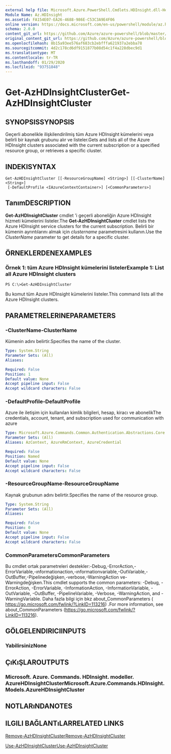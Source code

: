 ```yaml
---
external help file: Microsoft.Azure.PowerShell.Cmdlets.HDInsight.dll-Help.xml
Module Name: Az.HDInsight
ms.assetid: FA154E07-EA26-4688-986E-C53C3A9E4F06
online version: https://docs.microsoft.com/en-us/powershell/module/az.hdinsight/get-azhdinsightcluster
schema: 2.0.0
content_git_url: https://github.com/Azure/azure-powershell/blob/master/src/HDInsight/HDInsight/help/Get-AzHDInsightCluster.md
original_content_git_url: https://github.com/Azure/azure-powershell/blob/master/src/HDInsight/HDInsight/help/Get-AzHDInsightCluster.md
ms.openlocfilehash: 8b15a93ee576af683cb2ebfffa621937a2ebba78
ms.sourcegitcommit: 4d2c178cd6df9151877b08d54c1f4a228dbec9d1
ms.translationtype: MT
ms.contentlocale: tr-TR
ms.lasthandoff: 01/29/2020
ms.locfileid: "93751848"
---
```

# <span data-ttu-id="f427e-101">Get-AzHDInsightCluster</span><span class="sxs-lookup"><span data-stu-id="f427e-101">Get-AzHDInsightCluster</span></span>

## <span data-ttu-id="f427e-102">SYNOPSIS</span><span class="sxs-lookup"><span data-stu-id="f427e-102">SYNOPSIS</span></span>
<span data-ttu-id="f427e-103">Geçerli abonelikle ilişkilendirilmiş tüm Azure HDInsight kümelerini veya belirli bir kaynak grubunu alır ve listeler.</span><span class="sxs-lookup"><span data-stu-id="f427e-103">Gets and lists all of the Azure HDInsight clusters associated with the current subscription or a specified resource group, or retrieves a specific cluster.</span></span>

## <span data-ttu-id="f427e-104">INDEKI</span><span class="sxs-lookup"><span data-stu-id="f427e-104">SYNTAX</span></span>

```
Get-AzHDInsightCluster [[-ResourceGroupName] <String>] [[-ClusterName] <String>]
 [-DefaultProfile <IAzureContextContainer>] [<CommonParameters>]
```

## <span data-ttu-id="f427e-105">Tanım</span><span class="sxs-lookup"><span data-stu-id="f427e-105">DESCRIPTION</span></span>
<span data-ttu-id="f427e-106">**Get-AzHDInsightCluster** cmdlet 'i geçerli aboneliğin Azure HDInsight hizmeti kümelerini listeler.</span><span class="sxs-lookup"><span data-stu-id="f427e-106">The **Get-AzHDInsightCluster** cmdlet lists the Azure HDInsight service clusters for the current subscription.</span></span>
<span data-ttu-id="f427e-107">Belirli bir kümenin ayrıntılarını almak için *clustername* parametresini kullanın.</span><span class="sxs-lookup"><span data-stu-id="f427e-107">Use the *ClusterName* parameter to get details for a specific cluster.</span></span>

## <span data-ttu-id="f427e-108">ÖRNEKLERDEN</span><span class="sxs-lookup"><span data-stu-id="f427e-108">EXAMPLES</span></span>

### <span data-ttu-id="f427e-109">Örnek 1: tüm Azure HDInsight kümelerini listeler</span><span class="sxs-lookup"><span data-stu-id="f427e-109">Example 1: List all Azure HDInsight clusters</span></span>
```
PS C:\>Get-AzHDInsightCluster
```

<span data-ttu-id="f427e-110">Bu komut tüm Azure HDInsight kümelerini listeler.</span><span class="sxs-lookup"><span data-stu-id="f427e-110">This command lists all the Azure HDInsight clusters.</span></span>

## <span data-ttu-id="f427e-111">PARAMETRELERINE</span><span class="sxs-lookup"><span data-stu-id="f427e-111">PARAMETERS</span></span>

### <span data-ttu-id="f427e-112">-ClusterName</span><span class="sxs-lookup"><span data-stu-id="f427e-112">-ClusterName</span></span>
<span data-ttu-id="f427e-113">Kümenin adını belirtir.</span><span class="sxs-lookup"><span data-stu-id="f427e-113">Specifies the name of the cluster.</span></span>

```yaml
Type: System.String
Parameter Sets: (All)
Aliases:

Required: False
Position: 1
Default value: None
Accept pipeline input: False
Accept wildcard characters: False
```

### <span data-ttu-id="f427e-114">-DefaultProfile</span><span class="sxs-lookup"><span data-stu-id="f427e-114">-DefaultProfile</span></span>
<span data-ttu-id="f427e-115">Azure ile iletişim için kullanılan kimlik bilgileri, hesap, kiracı ve abonelik</span><span class="sxs-lookup"><span data-stu-id="f427e-115">The credentials, account, tenant, and subscription used for communication with azure</span></span>

```yaml
Type: Microsoft.Azure.Commands.Common.Authentication.Abstractions.Core.IAzureContextContainer
Parameter Sets: (All)
Aliases: AzContext, AzureRmContext, AzureCredential

Required: False
Position: Named
Default value: None
Accept pipeline input: False
Accept wildcard characters: False
```

### <span data-ttu-id="f427e-116">-ResourceGroupName</span><span class="sxs-lookup"><span data-stu-id="f427e-116">-ResourceGroupName</span></span>
<span data-ttu-id="f427e-117">Kaynak grubunun adını belirtir.</span><span class="sxs-lookup"><span data-stu-id="f427e-117">Specifies the name of the resource group.</span></span>

```yaml
Type: System.String
Parameter Sets: (All)
Aliases:

Required: False
Position: 0
Default value: None
Accept pipeline input: False
Accept wildcard characters: False
```

### <span data-ttu-id="f427e-118">CommonParameters</span><span class="sxs-lookup"><span data-stu-id="f427e-118">CommonParameters</span></span>
<span data-ttu-id="f427e-119">Bu cmdlet ortak parametreleri destekler:-Debug,-ErrorAction,-ErrorVariable,-ınformationaction,-ınformationvariable,-OutVariable,-OutBuffer,-Pipelinedeğişken,-verbose,-WarningAction ve-Warningdeğişken.</span><span class="sxs-lookup"><span data-stu-id="f427e-119">This cmdlet supports the common parameters: -Debug, -ErrorAction, -ErrorVariable, -InformationAction, -InformationVariable, -OutVariable, -OutBuffer, -PipelineVariable, -Verbose, -WarningAction, and -WarningVariable.</span></span> <span data-ttu-id="f427e-120">Daha fazla bilgi için bkz about_CommonParameters ( https://go.microsoft.com/fwlink/?LinkID=113216) .</span><span class="sxs-lookup"><span data-stu-id="f427e-120">For more information, see about_CommonParameters (https://go.microsoft.com/fwlink/?LinkID=113216).</span></span>

## <span data-ttu-id="f427e-121">GÖLGELENDIRICI</span><span class="sxs-lookup"><span data-stu-id="f427e-121">INPUTS</span></span>

### <span data-ttu-id="f427e-122">Yabilirsiniz</span><span class="sxs-lookup"><span data-stu-id="f427e-122">None</span></span>

## <span data-ttu-id="f427e-123">ÇıKıŞLAR</span><span class="sxs-lookup"><span data-stu-id="f427e-123">OUTPUTS</span></span>

### <span data-ttu-id="f427e-124">Microsoft. Azure. Commands. HDInsight. modeller. AzureHDInsightCluster</span><span class="sxs-lookup"><span data-stu-id="f427e-124">Microsoft.Azure.Commands.HDInsight.Models.AzureHDInsightCluster</span></span>

## <span data-ttu-id="f427e-125">NOTLARıNDA</span><span class="sxs-lookup"><span data-stu-id="f427e-125">NOTES</span></span>

## <span data-ttu-id="f427e-126">ILGILI BAĞLANTıLAR</span><span class="sxs-lookup"><span data-stu-id="f427e-126">RELATED LINKS</span></span>

[<span data-ttu-id="f427e-127">Remove-AzHDInsightCluster</span><span class="sxs-lookup"><span data-stu-id="f427e-127">Remove-AzHDInsightCluster</span></span>](./Remove-AzHDInsightCluster.md)

[<span data-ttu-id="f427e-128">Use-AzHDInsightCluster</span><span class="sxs-lookup"><span data-stu-id="f427e-128">Use-AzHDInsightCluster</span></span>](./Use-AzHDInsightCluster.md)


